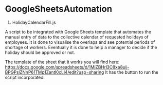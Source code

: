 # GoogleSheetsAutomation

1. HolidayCalendarFill.js

A script to be integrated with Google Sheets template that automates the manual entry of data to the collective calendar of requested holidays of employees. It is done to visualise the overlaps and see potential periods of shortage of workers. Eventually it is done to help a manager to decide if the holiday should be approved or not. 

The template of the sheet that it works you will find here:
https://docs.google.com/spreadsheets/d/1MjZBHrl3O8xa8uij-BPGPslZNnP61TMp1ZantI0cLi4/edit?usp=sharing
It has the button to run the script incorporated.
